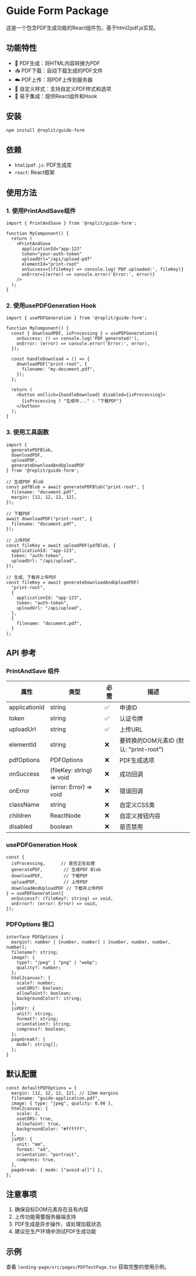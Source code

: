 # Guide Form Package

这是一个包含PDF生成功能的React组件包，基于html2pdf.js实现。

## 功能特性

- 📄 PDF生成：将HTML内容转换为PDF
- 📥 PDF下载：自动下载生成的PDF文件
- ☁️ PDF上传：将PDF上传到服务器
- 🎨 自定义样式：支持自定义PDF样式和选项
- 🔧 易于集成：提供React组件和Hook

## 安装

```bash
npm install @replit/guide-form
```

## 依赖

- `html2pdf.js`: PDF生成库
- `react`: React框架

## 使用方法

### 1. 使用PrintAndSave组件

```tsx
import { PrintAndSave } from '@replit/guide-form';

function MyComponent() {
  return (
    <PrintAndSave
      applicationId="app-123"
      token="your-auth-token"
      uploadUrl="/api/upload-pdf"
      elementId="print-root"
      onSuccess={(fileKey) => console.log('PDF uploaded:', fileKey)}
      onError={(error) => console.error('Error:', error)}
    />
  );
}
```

### 2. 使用usePDFGeneration Hook

```tsx
import { usePDFGeneration } from '@replit/guide-form';

function MyComponent() {
  const { downloadPDF, isProcessing } = usePDFGeneration({
    onSuccess: () => console.log('PDF generated!'),
    onError: (error) => console.error('Error:', error),
  });

  const handleDownload = () => {
    downloadPDF("print-root", {
      filename: "my-document.pdf",
    });
  };

  return (
    <button onClick={handleDownload} disabled={isProcessing}>
      {isProcessing ? "生成中..." : "下载PDF"}
    </button>
  );
}
```

### 3. 使用工具函数

```tsx
import { 
  generatePDFBlob, 
  downloadPDF, 
  uploadPDF,
  generateDownloadAndUploadPDF 
} from '@replit/guide-form';

// 生成PDF Blob
const pdfBlob = await generatePDFBlob("print-root", {
  filename: "document.pdf",
  margin: [12, 12, 12, 12],
});

// 下载PDF
await downloadPDF("print-root", {
  filename: "document.pdf",
});

// 上传PDF
const fileKey = await uploadPDF(pdfBlob, {
  applicationId: "app-123",
  token: "auth-token",
  uploadUrl: "/api/upload",
});

// 生成、下载并上传PDF
const fileKey = await generateDownloadAndUploadPDF(
  "print-root",
  {
    applicationId: "app-123",
    token: "auth-token",
    uploadUrl: "/api/upload",
  },
  {
    filename: "document.pdf",
  }
);
```

## API 参考

### PrintAndSave 组件

| 属性 | 类型 | 必需 | 描述 |
|------|------|------|------|
| applicationId | string | ✅ | 申请ID |
| token | string | ✅ | 认证令牌 |
| uploadUrl | string | ✅ | 上传URL |
| elementId | string | ❌ | 要转换的DOM元素ID (默认: "print-root") |
| pdfOptions | PDFOptions | ❌ | PDF生成选项 |
| onSuccess | (fileKey: string) => void | ❌ | 成功回调 |
| onError | (error: Error) => void | ❌ | 错误回调 |
| className | string | ❌ | 自定义CSS类 |
| children | ReactNode | ❌ | 自定义按钮内容 |
| disabled | boolean | ❌ | 是否禁用 |

### usePDFGeneration Hook

```tsx
const {
  isProcessing,      // 是否正在处理
  generatePDF,        // 生成PDF Blob
  downloadPDF,        // 下载PDF
  uploadPDF,          // 上传PDF
  downloadAndUploadPDF // 下载并上传PDF
} = usePDFGeneration({
  onSuccess?: (fileKey?: string) => void,
  onError?: (error: Error) => void,
});
```

### PDFOptions 接口

```tsx
interface PDFOptions {
  margin?: number | [number, number] | [number, number, number, number];
  filename?: string;
  image?: {
    type?: "jpeg" | "png" | "webp";
    quality?: number;
  };
  html2canvas?: {
    scale?: number;
    useCORS?: boolean;
    allowTaint?: boolean;
    backgroundColor?: string;
  };
  jsPDF?: {
    unit?: string;
    format?: string;
    orientation?: string;
    compress?: boolean;
  };
  pagebreak?: {
    mode?: string[];
  };
}
```

## 默认配置

```tsx
const defaultPDFOptions = {
  margin: [12, 12, 12, 12], // 12mm margins
  filename: "guide-application.pdf",
  image: { type: "jpeg", quality: 0.98 },
  html2canvas: {
    scale: 2,
    useCORS: true,
    allowTaint: true,
    backgroundColor: "#ffffff",
  },
  jsPDF: {
    unit: "mm",
    format: "a4",
    orientation: "portrait",
    compress: true,
  },
  pagebreak: { mode: ["avoid-all"] },
};
```

## 注意事项

1. 确保目标DOM元素存在且有内容
2. 上传功能需要服务器端支持
3. PDF生成是异步操作，请处理加载状态
4. 建议在生产环境中测试PDF生成功能

## 示例

查看 `landing-page/src/pages/PDFTestPage.tsx` 获取完整的使用示例。
